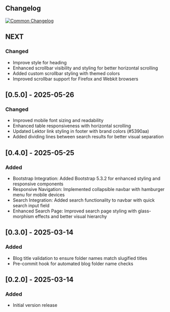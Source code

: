## Changelog
[![Common Changelog](https://common-changelog.org/badge.svg)](https://common-changelog.org)

## NEXT

### Changed

- Improve style for heading
- Enhanced scrollbar visibility and styling for better horizontal scrolling
- Added custom scrollbar styling with themed colors
- Improved scrollbar support for Firefox and Webkit browsers

## [0.5.0] - 2025-05-26

### Changed
- Improved mobile font sizing and readability
- Enhanced table responsiveness with horizontal scrolling
- Updated Lektor link styling in footer with brand colors (#5390aa)
- Added dividing lines between search results for better visual separation

## [0.4.0] - 2025-05-25

### Added

- Bootstrap Integration: Added Bootstrap 5.3.2 for enhanced styling and responsive components
- Responsive Navigation: Implemented collapsible navbar with hamburger menu for mobile devices
- Search Integration: Added search functionality to navbar with quick search input field
- Enhanced Search Page: Improved search page styling with glass-morphism effects and better visual hierarchy

## [0.3.0] - 2025-03-14

### Added

- Blog title validation to ensure folder names match slugified titles
- Pre-commit hook for automated blog folder name checks

## [0.2.0] - 2025-03-14

### Added
- Initial version release
